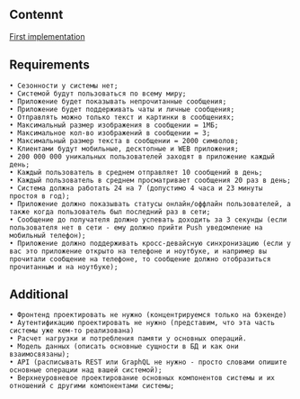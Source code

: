 ## Contennt
[First implementation](/first_implementation/README.md)

## Requirements
    • Сезонности у системы нет;
    • Системой будут пользоваться по всему миру;
    • Приложение будет показывать непрочитанные сообщения;
    • Приложение будет поддерживать чаты и личные сообщения;
    • Отправлять можно только текст и картинки в сообщениях;
    • Максимальный размер изображения в сообщении = 1МБ;
    • Максимальное кол-во изображений в сообщении = 3;
    • Максимальный размер текста в сообщении = 2000 символов;
    • Клиентами будут мобильные, десктопные и WEB приложения;
    • 200 000 000 уникальных пользователей заходят в приложение каждый день;
    • Каждый пользователь в среднем отправляет 10 сообщений в день;
    • Каждый пользователь в среднем просматривает сообщения 20 раз в день;
    • Система должна работать 24 на 7 (допустимо 4 часа и 23 минуты простоя в год);
    • Приложение должно показывать статусы онлайн/оффлайн пользователей, а также когда пользователь был последний раз в сети;
    • Сообщение до получателя должно успевать доходить за 3 секунды (если пользователя нет в сети - ему должно прийти Push уведомление на мобильный телефон);
    • Приложение должно поддерживать кросс-девайсную синхронизацию (если у вас это приложение открыто на телефоне и ноутбуке, и например вы прочитали сообщение на телефоне, то сообщение должно отобразиться прочитанным и на ноутбуке);

## Additional
    • Фронтенд проектировать не нужно (концентрируемся только на бэкенде)
    • Аутентификацию проектировать не нужно (представим, что эта часть системы уже кем-то реализована)
    • Расчет нагрузки и потребления памяти у основных операций.
    • Модель данных (описать основные сущности в БД и как они взаимосвязаны);
    • API (расписывать REST или GraphQL не нужно - просто словами опишите основные операции над вашей системой);
    • Верхнеуровневое проектирование основных компонентов системы и их отношений с другими компонентами системы;
